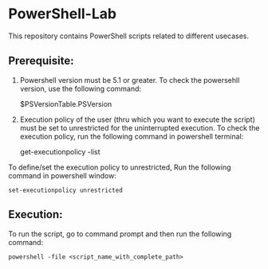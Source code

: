 # PowerShell-Lab
This repository contains PowerShell scripts related to different usecases.

Prerequisite:
-------------
1) Powershell version must be 5.1 or greater. To check the powersehll version,
use the following command:

	$PSVersionTable.PSVersion

2) Execution policy of the user (thru which you want to execute the script) must
be set to unrestricted for the uninterrupted execution. To check the execution 
policy, run the following command in powershell terminal:

	get-executionpolicy -list

To define/set the execution policy to unrestricted, Run the following command in
powershell window:

	set-executionpolicy unrestricted

Execution:
----------
To run the script, go to command prompt and then run the following command:

	powershell -file <script_name_with_complete_path>

